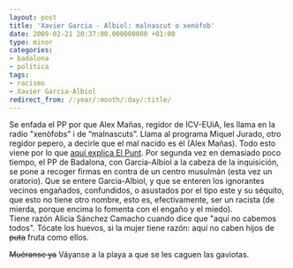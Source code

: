 ```yaml
---
layout: post
title: 'Xavier Garcia - Albiol: malnascut o xenòfob'
date: 2009-02-21 20:37:00.000000000 +01:00
type: minor
categories:
- badalona
- política
tags:
- racismo
- Xavier Garcia-Albiol
redirect_from: /:year/:month/:day/:title/
---
```

Se enfada el PP por que Alex Mañas, regidor de ICV-EUiA, les llama en la radio "xenòfobs” 
i de “malnascuts”. Llama al programa Miquel Jurado, otro regidor pepero, 
a decirle que el mal nacido es él (Alex Mañas). Todo esto viene por lo que 
<a href="http://www.eltotdigital.com/el-pp-torna-a-atiar-la-polemica-amb-una-campanya-contra-un-oratori-musulma/">aquí explica El Punt</a>. 
Por segunda vez en demasiado poco tiempo, el PP de Badalona, con Garcia-Albiol 
a la cabeza de la inquisición, se pone a recoger firmas en contra de un 
centro musulmán (esta vez un oratorio). 
Que se entere Garcia-Albiol, y que se enteren los ignorantes vecinos engañados, confundidos, 
o asustados por el tipo este y su séquito, que esto no tiene otro nombre, 
esto es, efectivamente, ser un racista (de mierda, porque encima lo fomenta con el engaño y el miedo).  
Tiene razón Alicia Sánchez Camacho cuando dice que "aquí no cabemos todos". 
Tócate los huevos, si la mujer tiene razón: aquí no caben hijos de 
<span style="text-decoration: line-through;">puta</span> fruta como ellos. 

<span style="text-decoration: line-through;">Muéranse ya</span> 
Váyanse a la playa a que se les caguen las gaviotas.</div>
